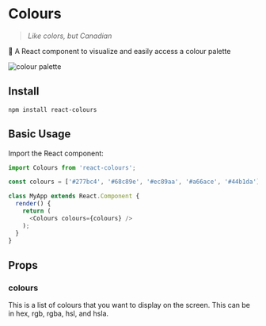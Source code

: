 
# Colours 
> *Like colors, but Canadian*

:art: A React component to visualize and easily access a colour palette

![colour palette](http://i.imgur.com/jL8ZeWG.png)

## Install

```
npm install react-colours
```

## Basic Usage

Import the React component:

```js
import Colours from 'react-colours';

const colours = ['#277bc4', '#68c89e', '#ec89aa', '#a66ace', '#44b1da'];

class MyApp extends React.Component {
  render() {
    return (
      <Colours colours={colours} />
    );
  }
}
```

## Props

### colours

This is a list of colours that you want to display on the screen. This can be in hex, rgb, rgba, hsl, and hsla.
